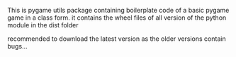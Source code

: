 This is pygame utils package containing boilerplate code of a basic pygame game in a class form.
it contains the wheel files of all version of the python module in the dist folder

recommended to download the latest version as the older versions contain bugs...

